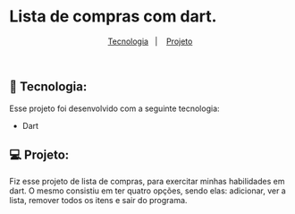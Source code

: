 # Lista de compras com dart.

<p align="center">
  <a href="#-tecnologia">Tecnologia</a>&nbsp;&nbsp;&nbsp;|&nbsp;&nbsp;&nbsp;
  <a href="#-projeto">Projeto</a>
</p>

<br>

## 🚀 Tecnologia:

Esse projeto foi desenvolvido com a seguinte tecnologia:

- Dart

## 💻 Projeto:

Fiz esse projeto de lista de compras, para exercitar minhas habilidades em dart. O mesmo consistiu em ter quatro opções, sendo elas: adicionar, ver a lista, remover todos os itens e sair do programa. 


